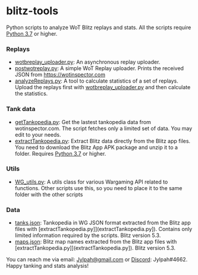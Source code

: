 # blitz-tools
Python scripts to analyze WoT Blitz replays and stats. All the scripts require [Python 3.7](https://www.python.org/downloads/) or higher.

### Replays
* [wotbreplay_uploader.py](wotbreplay_uploader.py): An asynchronous replay uploader. 
* [postwotreplay.py](postwotreplay.py): A simple WoT Replay uploader. Prints the received JSON from https://wotinspector.com
* [analyzeReplays.py](analyzeReplays.py): A tool to calculate statistics of a set of replays. Upload the replays first with [wotbreplay_uploader.py](wotbreplay_uploader.py) and then calculate the statistics. 

### Tank data
* [getTankopedia.py](getTankopedia.py): Get the lastest tankopedia data from wotinspector.com. The script fetches only a limited set of data. You may edit to your needs. 
* [extractTankopedia.py](extractTankopedia.py): Extract Blitz data directly from the Blitz app files. You need to download the Blitz App APK package and unzip it to a folder. Requires [Python 3.7](https://www.python.org/downloads/) or higher.

### Utils
* [WG_utils.py](WG_utils.py): A utils class for various Wargaming API related to functions. Other scripts use this, so you need to place it to the same folder with the other scripts

### Data
* [tanks.json](tanks.json): Tankopedia in WG JSON format extracted from the Blitz app files with [extractTankopedia.py]](extractTankopedia.py]). Contains only limited information required by the scripts. Blitz version 5.3. 
* [maps.json](maps.json): Blitz map names extracted from the Blitz app files with [extractTankopedia.py]](extractTankopedia.py]). Blitz version 5.3.

You can reach me via email: Jylpah@gmail.com or [Discord](https://discordapp.com/): Jylpah#4662. Happy tanking and stats analysis!
